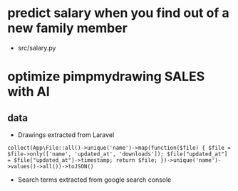 # predict salary when you find out of a new family member
* src/salary.py

# optimize pimpmydrawing SALES with AI

## data
* Drawings extracted from Laravel

```
collect(App\File::all()->unique('name')->map(function($file) { $file = $file->only(['name', 'updated_at', 'downloads']); $file["updated_at"] = $file["updated_at"]->timestamp; return $file; })->unique('name')->values()->all())->toJSON()
```

* Search terms extracted from google search console

